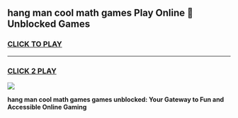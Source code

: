 
## hang man cool math games Play Online 👋 Unblocked Games
<h3>
<a href="https://news.freeplayer.one?title=hang_man_cool_math_games&ref=17CMG">CLICK TO PLAY</a></h3>
<hr>

<h3>
<a href="https://news.freeplayer.one?title=hang_man_cool_math_games&ref=17CMG">CLICK 2 PLAY</a>
  
</h3>

<a href="https://news.freeplayer.one?title=hang_man_cool_math_games&ref=17CMG/"><img src="https://clearcache.store/games.png"></a>


**hang man cool math games games unblocked: Your Gateway to Fun and Accessible Online Gaming**
